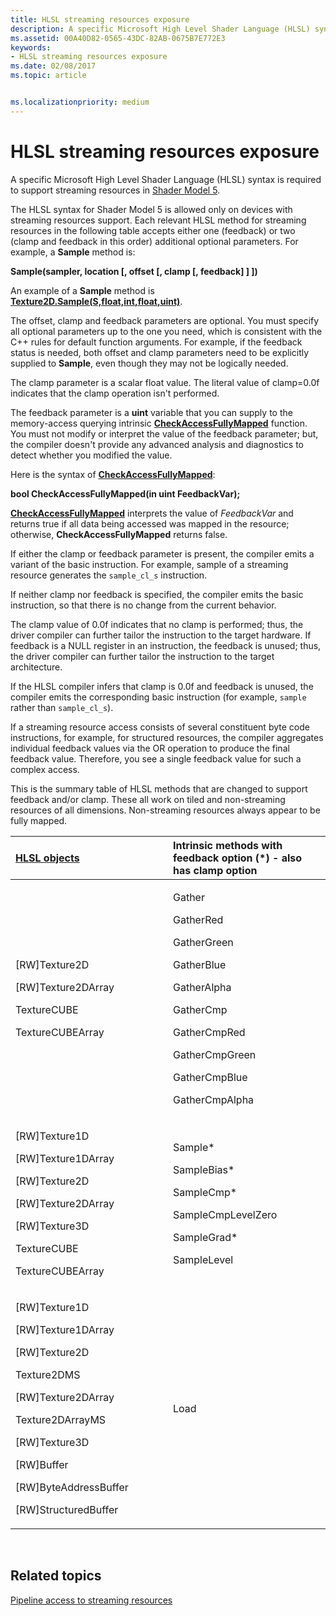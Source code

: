 ```yaml
---
title: HLSL streaming resources exposure
description: A specific Microsoft High Level Shader Language (HLSL) syntax is required to support streaming resources in Shader Model 5.
ms.assetid: 00A40D82-0565-43DC-82AB-0675B7E772E3
keywords:
- HLSL streaming resources exposure
ms.date: 02/08/2017
ms.topic: article


ms.localizationpriority: medium
---
```

# HLSL streaming resources exposure


A specific Microsoft High Level Shader Language (HLSL) syntax is required to support streaming resources in [Shader Model 5](https://msdn.microsoft.com/library/windows/desktop/ff471356).

The HLSL syntax for Shader Model 5 is allowed only on devices with streaming resources support. Each relevant HLSL method for streaming resources in the following table accepts either one (feedback) or two (clamp and feedback in this order) additional optional parameters. For example, a **Sample** method is:

**Sample(sampler, location \[, offset \[, clamp \[, feedback\] \] \])**

An example of a **Sample** method is [**Texture2D.Sample(S,float,int,float,uint)**](https://msdn.microsoft.com/library/windows/desktop/dn393787).

The offset, clamp and feedback parameters are optional. You must specify all optional parameters up to the one you need, which is consistent with the C++ rules for default function arguments. For example, if the feedback status is needed, both offset and clamp parameters need to be explicitly supplied to **Sample**, even though they may not be logically needed.

The clamp parameter is a scalar float value. The literal value of clamp=0.0f indicates that the clamp operation isn't performed.

The feedback parameter is a **uint** variable that you can supply to the memory-access querying intrinsic [**CheckAccessFullyMapped**](https://msdn.microsoft.com/library/windows/desktop/dn292083) function. You must not modify or interpret the value of the feedback parameter; but, the compiler doesn't provide any advanced analysis and diagnostics to detect whether you modified the value.

Here is the syntax of [**CheckAccessFullyMapped**](https://msdn.microsoft.com/library/windows/desktop/dn292083):

**bool CheckAccessFullyMapped(in uint FeedbackVar);**

[**CheckAccessFullyMapped**](https://msdn.microsoft.com/library/windows/desktop/dn292083) interprets the value of *FeedbackVar* and returns true if all data being accessed was mapped in the resource; otherwise, **CheckAccessFullyMapped** returns false.

If either the clamp or feedback parameter is present, the compiler emits a variant of the basic instruction. For example, sample of a streaming resource generates the `sample_cl_s` instruction.

If neither clamp nor feedback is specified, the compiler emits the basic instruction, so that there is no change from the current behavior.

The clamp value of 0.0f indicates that no clamp is performed; thus, the driver compiler can further tailor the instruction to the target hardware. If feedback is a NULL register in an instruction, the feedback is unused; thus, the driver compiler can further tailor the instruction to the target architecture.

If the HLSL compiler infers that clamp is 0.0f and feedback is unused, the compiler emits the corresponding basic instruction (for example, `sample` rather than `sample_cl_s`).

If a streaming resource access consists of several constituent byte code instructions, for example, for structured resources, the compiler aggregates individual feedback values via the OR operation to produce the final feedback value. Therefore, you see a single feedback value for such a complex access.

This is the summary table of HLSL methods that are changed to support feedback and/or clamp. These all work on tiled and non-streaming resources of all dimensions. Non-streaming resources always appear to be fully mapped.

<table>
<colgroup>
<col width="50%" />
<col width="50%" />
</colgroup>
<thead>
<tr class="header">
<th align="left"><a href="https://msdn.microsoft.com/library/windows/desktop/ff471359">HLSL objects</a> </th>
<th align="left">Intrinsic methods with feedback option (*) - also has clamp option</th>
</tr>
</thead>
<tbody>
<tr class="odd">
<td align="left"><p>[RW]Texture2D</p>
<p>[RW]Texture2DArray</p>
<p>TextureCUBE</p>
<p>TextureCUBEArray</p></td>
<td align="left"><p>Gather</p>
<p>GatherRed</p>
<p>GatherGreen</p>
<p>GatherBlue</p>
<p>GatherAlpha</p>
<p>GatherCmp</p>
<p>GatherCmpRed</p>
<p>GatherCmpGreen</p>
<p>GatherCmpBlue</p>
<p>GatherCmpAlpha</p></td>
</tr>
<tr class="even">
<td align="left"><p>[RW]Texture1D</p>
<p>[RW]Texture1DArray</p>
<p>[RW]Texture2D</p>
<p>[RW]Texture2DArray</p>
<p>[RW]Texture3D</p>
<p>TextureCUBE</p>
<p>TextureCUBEArray</p></td>
<td align="left"><p>Sample*</p>
<p>SampleBias*</p>
<p>SampleCmp*</p>
<p>SampleCmpLevelZero</p>
<p>SampleGrad*</p>
<p>SampleLevel</p></td>
</tr>
<tr class="odd">
<td align="left"><p>[RW]Texture1D</p>
<p>[RW]Texture1DArray</p>
<p>[RW]Texture2D</p>
<p>Texture2DMS</p>
<p>[RW]Texture2DArray</p>
<p>Texture2DArrayMS</p>
<p>[RW]Texture3D</p>
<p>[RW]Buffer</p>
<p>[RW]ByteAddressBuffer</p>
<p>[RW]StructuredBuffer</p></td>
<td align="left">Load</td>
</tr>
</tbody>
</table>

 

## <span id="related-topics"></span>Related topics


[Pipeline access to streaming resources](pipeline-access-to-streaming-resources.md)

 

 




